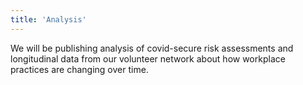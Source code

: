 ```yaml
---
title: 'Analysis'
---
```


We will be publishing analysis of covid-secure risk assessments and longitudinal data from our volunteer network about how workplace practices are changing over time.